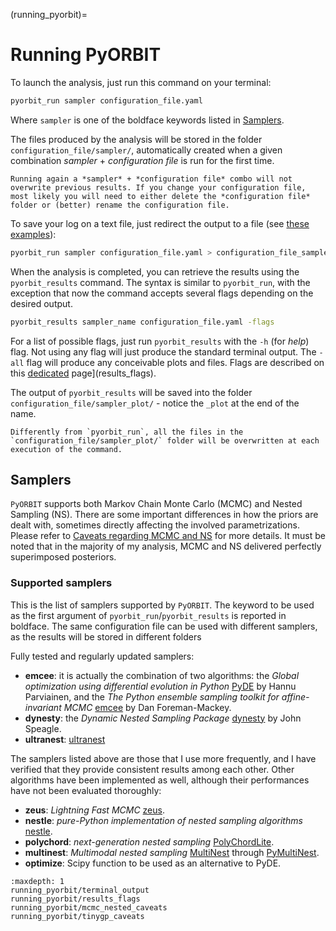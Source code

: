 (running_pyorbit)=

# Running PyORBIT

To launch the analysis, just run this command on your terminal:

```bash
pyorbit_run sampler configuration_file.yaml
```

Where `sampler` is one of the boldface keywords listed in [Samplers](samplers).

The files produced by the analysis will be stored in the folder `configuration_file/sampler/`, automatically created when a given combination *sampler* + *configuration file* is run for the first time.

```{admonition} Analysis preservation
Running again a *sampler* + *configuration file* combo will not overwrite previous results. If you change your configuration file, most likely you will need to either delete the *configuration file* folder or (better) rename the configuration file.
 ```
<!--  Include exceptions for changes in configuration files -->

To save your log on a text file, just redirect the output to a file (see [these examples](https://askubuntu.com/questions/420981/how-do-i-save-terminal-output-to-a-file)):


```bash
pyorbit_run sampler configuration_file.yaml > configuration_file_sampler_run.log
```

When the analysis is completed, you can retrieve the results using the
`pyorbit_results` command. The syntax is similar to `pyorbit_run`, with the exception that now the command accepts several flags depending on the desired output.

```bash
pyorbit_results sampler_name configuration_file.yaml -flags
```

For a list of possible flags, just run `pyorbit_results` with the `-h` (for *help*) flag. Not using any flag will just produce the standard terminal output. The `-all` flag will produce any conceivable plots and files. Flags are described on this [dedicated](results_flags) page](results_flags).

The output of `pyorbit_results` will be saved into the folder `configuration_file/sampler_plot/` - notice the `_plot` at the end of the name.

```{warning} Analysis preservation
Differently from `pyorbit_run`, all the files in the `configuration_file/sampler_plot/` folder will be overwritten at each execution of the command.
 ```


## Samplers

`PyORBIT` supports both Markov Chain Monte Carlo (MCMC) and Nested Sampling (NS). 
There are some important differences in how the priors are dealt with, sometimes directly affecting the involved parametrizations.
Please refer to [Caveats regarding MCMC and NS](mcmc_nested_caveats) for more details. 
It must be noted that in the majority of my analysis, MCMC and NS delivered perfectly superimposed posteriors.

### Supported samplers 
This is the list of samplers supported by `PyORBIT`. 
The keyword to be used as the first argument of `pyorbit_run`/`pyorbit_results` is reported in boldface.
The same configuration file can be used with different samplers, as the results will be stored in different folders

Fully tested and regularly updated samplers:

- **emcee**: it is actually the combination of two algorithms: the *Global optimization using differential evolution in Python* [PyDE](https://github.com/hpparvi/PyDE) by Hannu Parviainen, and the *The Python ensemble sampling toolkit for affine-invariant MCMC* [emcee](https://emcee.readthedocs.io/en/stable/) by Dan Foreman-Mackey.
- **dynesty**: the *Dynamic Nested Sampling Package* [dynesty](https://dynesty.readthedocs.io/en/stable/) by John Speagle.
- **ultranest**: [ultranest](https://johannesbuchner.github.io/UltraNest/index.html)

The samplers listed above are those that I use more frequently, and I have verified that they provide consistent results among each other. Other algorithms have been implemented as well, although their performances have not been evaluated thoroughly:

- **zeus**: *Lightning Fast MCMC* [zeus](https://zeus-mcmc.readthedocs.io/en/latest/).
- **nestle**: *pure-Python implementation of nested sampling algorithms* [nestle](http://kylebarbary.com/nestle/).
- **polychord**: *next-generation nested sampling* [PolyChordLite](https://github.com/PolyChord/PolyChordLite).
- **multinest**: *Multimodal nested sampling* [MultiNest](https://github.com/farhanferoz/MultiNest) through [PyMultiNest](https://johannesbuchner.github.io/PyMultiNest/).
- **optimize**: Scipy function to be used as an alternative to PyDE.


```{toctree}
:maxdepth: 1
running_pyorbit/terminal_output
running_pyorbit/results_flags
running_pyorbit/mcmc_nested_caveats
running_pyorbit/tinygp_caveats
```
